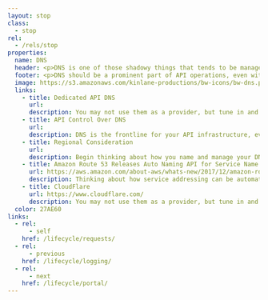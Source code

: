```yaml
---
layout: stop
class:
  - stop
rel:
  - /rels/stop  
properties:
  name: DNS
  header: <p>DNS is one of those shadowy things that tends to be managed by a select few wizards, and the rest of an organization doesn't have much knowledge, awareness, or access at this level. APIs has shifted this reality for me, and is something I'm also seeing at organizations who are adopting a microservices, and devops approach to getting things done. DNS should be a first class citizen in the API toolbox, allowing for well planned deployments supporting a variety of services, but also allow for logging, orchestration, and most importantly security, at the frontline of our API operations.</p><p>There are some basics I wanted to introduce to my readers when it comes to DNS for their API operations, but I also wanted to shine a light on where the DNS space is headed because of APIs. Some DNS and cloud providers are taking things to the next level, and APIs are central to that. Like most other stops along the API journey, DNS is not just about doing DNS for your APIs, it is also about doing APIs for your DNS.</p>
  footer: <p>DNS should be a prominent part of API operations, even with internal APIs. It is the first line of defense when it comes to security, as well as discovery, and allowing developers and partners to put APIs to work. DNS shouldn’t be separate from the rest of the API transit, and should be reachable by all developers, with logging at this layer shipped to be included within API operations. DNS needs to come out of the shadows and be something your entire team is aware of, with transparency around configuration, as well as standard practices for usage  across services.</p><p>I can't emphasize enough regarding how DNS providers like CloudFlare have shifted my view of DNS. Even if you aren't using them for your primary DNS, I recommend setting up a domain and playing around with what they have to offer. At least tune into their blog and Twitter account, as they are pushing the conversation forward when it comes to DNS, and API access to this layer. DNS in 2018 is much more than just addressing for your APIs, it is about logging, security, and much, much more. Bring it out of the background, and take another look at how it can make a bigger impact on what you are looking to achieve with APIs.</p>     
  image: https://s3.amazonaws.com/kinlane-productions/bw-icons/bw-dns.png
  links:
    - title: Dedicated API DNS
      url:
      description: You may not use them as a provider, but tune in and study the way CloudFlare does their DNS, as well as provides APIs for managing DNS.    
    - title: API Control Over DNS
      url:
      description: DNS is the frontline for your API infrastructure, even internally, and you should be able to programmatically configure, audit, orchestrate, and manage the DNS for your APIs using APIs.
    - title: Regional Consideration
      url:
      description: Begin thinking about how you name and manage your DNS with multiple zones and regions in operations--even if you aren't quite ready, you should be thinking in this way.
    - title: Amazon Route 53 Releases Auto Naming API for Service Name Management and Discovery
      url: https://aws.amazon.com/about-aws/whats-new/2017/12/amazon-route-53-releases-auto-naming-api-name-service-management/
      description: Thinking about how service addressing can be automated, as well as standardized as part of the journey.
    - title: CloudFlare
      url: https://www.cloudflare.com/
      description: You may not use them as a provider, but tune in and study the way CloudFlare does their DNS, as well as provides APIs for managing DNS.            
  color: 27AE60    
links:
  - rel:
      - self
    href: /lifecycle/requests/
  - rel:
      - previous
    href: /lifecycle/logging/   
  - rel:
      - next
    href: /lifecycle/portal/            
---
```

